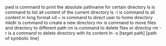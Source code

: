 pwd is command to print the absolute pathname for certain directory
ls is command to list all content of the current directory
ls -l is command to all content in long format
cd ~ is command to direct user to home directory
mkdir is command to create a new directory
mv is command to move files and directory to different path
rm is command to delete files or directoy
rm -r is a command to delete directory with its content 
ln -s [target path] [path of symbolic line]

